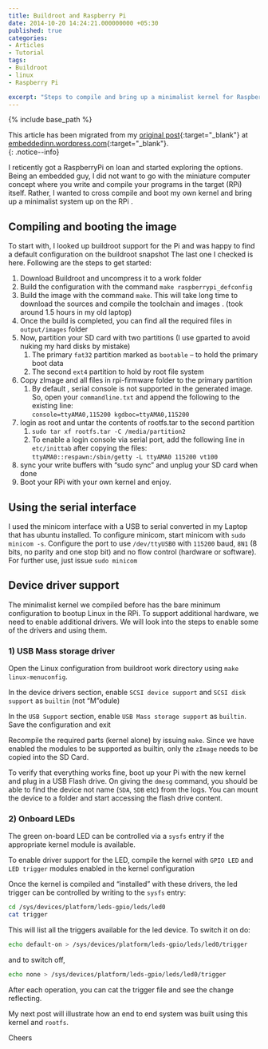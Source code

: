 ```yaml
---
title: Buildroot and Raspberry Pi
date: 2014-10-20 14:24:21.000000000 +05:30
published: true
categories: 
- Articles
- Tutorial
tags: 
- Buildroot
- linux
- Raspberry Pi 

excerpt: "Steps to compile and bring up a minimalist kernel for Raspberry Pi using Buildroot"
---
```

<style>
div {
	text-align: justify;
	text-justify: inter-word;
}
</style>

{% include base_path %}

This article has been migrated from my [original post](https://embeddedinn.wordpress.com/tutorials/buildroot-and-raspberry-pi/){:target="_blank"}  at [embeddedinn.wordpress.com](http://embeddedinn.wordpress.com){:target="_blank"}.   
{: .notice--info}

I reticently got a RaspberryPi on loan and started exploring the options. Being an embedded guy, I did not want to go with the miniature computer concept where you write and compile your programs in the target (RPi) itself. Rather, I wanted to cross compile and boot my own kernel and bring up a minimalist system up on the RPi .

## Compiling and booting the image

To start with, I looked up buildroot support for the Pi and was happy to find a default configuration on the buildroot snapshot  The last one I checked is here. Following are the steps to get started:

1. Download Buildroot and uncompress it to a work folder   
1. Build the configuration with the command `make raspberrypi_defconfig`   
1. Build the image with the command `make`. This will take long time to download the sources and compile the toolchain and images . (took around 1.5 hours in my old laptop)      
1. Once the build is completed, you can find all the required files in `output/images` folder   
1. Now, partition your SD card with two partitions (I use gparted to avoid nuking my hard disks by mistake)   
    1. The primary `fat32` partition marked as `bootable` – to hold the primary boot data   
    1. The second `ext4` partition to hold by root file system   
1. Copy zImage and all files in rpi-firmware folder to the primary partition   
    1. By default , serial console is not supported in the generated image. So, open your `commandline.txt` and append the following to the existing line:    
`console=ttyAMA0,115200 kgdboc=ttyAMA0,115200`   
1. login as root and untar the contents of rootfs.tar to the second partition   
    1. `sudo tar xf rootfs.tar -C /media/partition2`   
    1. To enable a login console via serial port, add the following line in `etc/inittab` after copying the files:   
`ttyAMA0::respawn:/sbin/getty -L ttyAMA0 115200 vt100`
1. sync your write buffers with “sudo sync” and unplug your SD card when done
1. Boot your RPi with your own kernel and enjoy.

## Using the serial interface

I used the minicom interface with a USB to serial converted in my Laptop that has ubuntu installed. To configure minicom, start minicom with `sudo minicom -s`. Configure the port to use `/dev/ttyUSB0` with `115200` baud, `8N1` (8 bits, no parity and one stop bit) and no flow control (hardware or software). For further use, just issue `sudo minicom`

## Device driver support

The minimalist kernel we compiled before has the bare minimum configuration to bootup Linux in the RPi. To support additional hardware, we need to enable additional drivers. We will look into the steps to enable some of the drivers and using them.

### 1) USB Mass storage driver

Open the Linux configuration from buildroot work directory using `make linux-menuconfig`.

In the device drivers section, enable `SCSI device support` and `SCSI disk support` as `builtin` (not “M”odule)

In the `USB Support` section, enable `USB Mass storage support` as `builtin`. Save the configuration and exit

Recompile the required parts (kernel alone) by issuing `make`. Since we have enabled the modules to be supported as builtin, only the `zImage` needs to be copied into the SD Card.

To verify that everything works fine, boot up your Pi with the new kernel and plug in a USB Flash drive. On giving the `dmesg` command, you should be able to find the device not name (`SDA`, `SDB` etc) from the logs. You can mount the device to a folder and start accessing the flash drive content.

### 2) Onboard LEDs

The green on-board LED can be controlled via a `sysfs` entry if the appropriate kernel module is available.

To enable driver support for the LED, compile the kernel with `GPIO LED` and `LED trigger` modules enabled in the kernel configuration

Once the kernel is compiled and “installed” with these drivers, the led trigger can be controlled by writing to the `sysfs` entry:

```bash
cd /sys/devices/platform/leds-gpio/leds/led0
cat trigger
```

This will list all the triggers available for the led device. To switch it on do:

```bash
echo default-on > /sys/devices/platform/leds-gpio/leds/led0/trigger
```

and to switch off,

```bash
echo none > /sys/devices/platform/leds-gpio/leds/led0/trigger
```

After each operation, you can cat the trigger file and see the change reflecting.

My next post will illustrate how an end to end system was built using this kernel and `rootfs`.

Cheers
